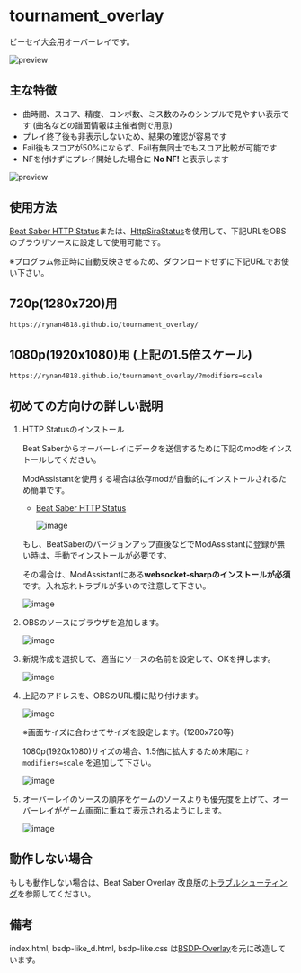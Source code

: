 # tournament_overlay
ビーセイ大会用オーバーレイです。

![preview](https://rynan4818.github.io/tournament_overlay1.png)

## 主な特徴
- 曲時間、スコア、精度、コンボ数、ミス数のみのシンプルで見やすい表示です (曲名などの譜面情報は主催者側で用意)
- プレイ終了後も非表示しないため、結果の確認が容易です
- Fail後もスコアが50%にならず、Fail有無同士でもスコア比較が可能です
- NFを付けずにプレイ開始した場合に **No NF!** と表示します

![preview](https://rynan4818.github.io/tournament_overlay2.png)

## 使用方法

[Beat Saber HTTP Status](https://github.com/opl-/beatsaber-http-status)または、[HttpSiraStatus](https://github.com/denpadokei/beatsaber-http-status)を使用して、下記URLをOBSのブラウザソースに設定して使用可能です。

※プログラム修正時に自動反映させるため、ダウンロードせずに下記URLでお使い下さい。

## 720p(1280x720)用
```
https://rynan4818.github.io/tournament_overlay/
```
## 1080p(1920x1080)用 (上記の1.5倍スケール)
```
https://rynan4818.github.io/tournament_overlay/?modifiers=scale
```

## 初めての方向けの詳しい説明

1. HTTP Statusのインストール

    Beat Saberからオーバーレイにデータを送信するために下記のmodをインストールしてください。

   ModAssistantを使用する場合は依存modが自動的にインストールされるため簡単です。

   - [Beat Saber HTTP Status](https://github.com/opl-/beatsaber-http-status)

      ![image](https://rynan4818.github.io/beatsaber-overlay-httpstatus.png)
	
   もし、BeatSaberのバージョンアップ直後などでModAssistantに登録が無い時は、手動でインストールが必要です。

   その場合は、ModAssistantにある**websocket-sharpのインストールが必須**です。入れ忘れトラブルが多いので注意して下さい。

   ![image](https://rynan4818.github.io/beatsaber-overlay-websocket-sharp.png)

2. OBSのソースにブラウザを追加します。

   ![image](https://rynan4818.github.io/beatsaber-overlay-obs-setting1.png)

3. 新規作成を選択して、適当にソースの名前を設定して、OKを押します。

   ![image](https://rynan4818.github.io/beatsaber-overlay-obs-setting2.png)

4. 上記のアドレスを、OBSのURL欄に貼り付けます。

   ![image](https://rynan4818.github.io/tournament_overlay3.png)

   ※画面サイズに合わせてサイズを設定します。(1280x720等)
  
   1080p(1920x1080)サイズの場合、1.5倍に拡大するため末尾に `?modifiers=scale` を追加して下さい。

   ![image](https://rynan4818.github.io/tournament_overlay4.png)

5. オーバーレイのソースの順序をゲームのソースよりも優先度を上げて、オーバーレイがゲーム画面に重ねて表示されるようにします。

    ![image](https://rynan4818.github.io/beatsaber-overlay-obs-setting8.png)

## 動作しない場合
もしも動作しない場合は、Beat Saber Overlay 改良版の[トラブルシューティング](https://github.com/rynan4818/beat-saber-overlay/blob/master/Troubleshooting.md)を参照してください。

## 備考
index.html, bsdp-like_d.html, bsdp-like.css は[BSDP-Overlay](https://github.com/kOFReadie/BSDP-Overlay)を元に改造しています。
